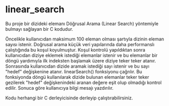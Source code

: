 # linear_search
Bu proje bir dizideki elemanı Döğrusal Arama (Linear Search) yöntemiyle bulmayı sağlayan bir C kodudur.

Öncelikle kullanıcıdan maksimum 100 eleman olması şartıyla dizinin eleman sayısı istenir. Doğrusal arama küçük veri yapılarında daha performanslı çalıştığında bu
koşul koyulmuştur. Koşul kontrolü yapıldıktan sonra kullanıcıdan diziye eklemek istediği elemanlar istenir ve bu elemanlar bir döngü yardımıyla ilk indeksten
başlamak üzere diziye teker teker atanır. Sonrasında kullanıcıdan dizide aramak istediği sayı istenir ve bu sayı "hedef" değişkenine atanır. linearSearch() fonksiyonu
çağrılır. Bu fonksiyonda döngü kullanılarak dizide bulunan elemanlar teker teker gezilerek "hedef" değişkenindeki aranan değere eşit olup olmadığı kontrol edilir.
Sonuca göre kullanıcıya bilgi mesajı yazdırılır.

Kodu herhangi bir C derleyicisinde derleyip çalıştırabilirsiniz.

